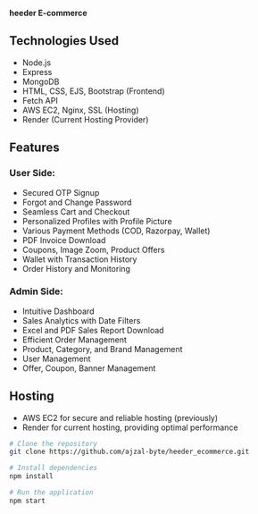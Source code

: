 **heeder E-commerce**

## Technologies Used

- Node.js
- Express
- MongoDB
- HTML, CSS, EJS, Bootstrap (Frontend)
- Fetch API
- AWS EC2, Nginx, SSL (Hosting)
- Render (Current Hosting Provider)

## Features

### User Side:
- Secured OTP Signup
- Forgot and Change Password
- Seamless Cart and Checkout
- Personalized Profiles with Profile Picture
- Various Payment Methods (COD, Razorpay, Wallet)
- PDF Invoice Download
- Coupons, Image Zoom, Product Offers
- Wallet with Transaction History
- Order History and Monitoring

### Admin Side:
- Intuitive Dashboard
- Sales Analytics with Date Filters
- Excel and PDF Sales Report Download
- Efficient Order Management
- Product, Category, and Brand Management
- User Management
- Offer, Coupon, Banner Management

## Hosting

- AWS EC2 for secure and reliable hosting (previously)
- Render for current hosting, providing optimal performance



```bash
# Clone the repository
git clone https://github.com/ajzal-byte/heeder_ecommerce.git

# Install dependencies
npm install

# Run the application
npm start

